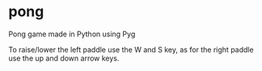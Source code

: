# pong
Pong game made in Python using Pyg

To raise/lower the left paddle use the W and S key, as for the right paddle use the up and down arrow keys.
